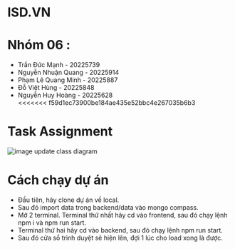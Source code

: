 # ISD.VN
# Nhóm 06 : 
- Trần Đức Mạnh - 20225739
- Nguyễn Nhuận Quang - 20225914
- Phạm Lê Quang Minh - 20225887
- Đỗ Việt Hùng - 20225848
- Nguyễn Huy Hoàng - 20225628   
<<<<<<< f59d1ec73900be184ae435e52bbc4e267035b6b3


# Task Assignment
![image](https://github.com/user-attachments/assets/f9f50186-4542-488b-8c32-78493636d1e5)
 update class diagram
# Cách chạy dự án
- Đầu tiên, hãy clone dự án về local.
- Sau đó import data trong backend/data vào mongo compass.
- Mở 2 terminal. Terminal thứ nhất hãy cd vào frontend, sau đó chạy lệnh npm i và npm run start.
- Terminal thứ hai hãy cd vào backend, sau đó chạy lệnh npm run start.
- Sau đó cửa sổ trình duyệt sẽ hiện lên, đợi 1 lúc cho load xong là được.




